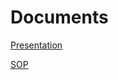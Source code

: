 # Documents
[Presentation](https://docs.google.com/presentation/d/1uLG8vM742vbkEQD9cnRtHNiLXT0UxguKUVjXDMkXZqw/edit?usp=sharing)

[SOP](https://docs.google.com/document/d/1Z-EdmVZae2ogDynQYFCKwdUl6jzHVrzxCYhmdhbZ0cE/edit?usp=sharing)
